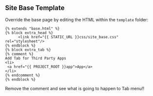 ## Site Base Template

Override the base page by editing the HTML within the `template` folder:

    {% extends "base.html" %}
    {% block extra_head %}
          <link href="{{ STATIC_URL }}css/site_base.css" rel="stylesheet"/>
    {% endblock %}
    {% block extra_tab %}
    {% comment %}
    Add Tab for Third Party Apps
    <li>
     <a href="{{ PROJECT_ROOT }}app">App</a>
    </li>
    {% endcomment %}
    {% endblock %}


Remove the comment and see what is going to happen to Tab menu!!
